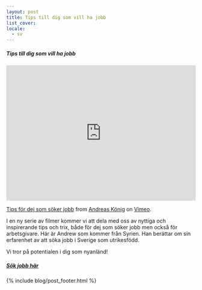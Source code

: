 ```yaml
---
layout: post
title: Tips till dig som vill ha jobb
list_cover:
locale:
  - sv
---
```

##### Tips till dig som vill ha jobb

<iframe src="https://player.vimeo.com/video/217457835" width="100%" height="360" frameborder="0" webkitallowfullscreen mozallowfullscreen allowfullscreen></iframe> <p><a href="https://vimeo.com/217457835">Tips f&ouml;r dej som s&ouml;ker jobb</a> from <a href="https://vimeo.com/user63572179">Andreas K&ouml;nig</a> on <a href="https://vimeo.com">Vimeo</a>.</p>

I en ny serie av filmer kommer vi att dela med oss av nyttiga och inspirerande tips och trix, både för dej som söker jobb men också för arbetsgivare. Här är Andrew som kommer från Syrien. Han berättar om sin erfarenhet av att söka jobb i Sverige som utrikesfödd.

Vi tror på potentialen i dig som nyanländ!

##### [Sök jobb här](https://justarrived.se/newcomer/?utm_source=justarrived&utm_medium=blog)


{% include blog/post_footer.html %}
